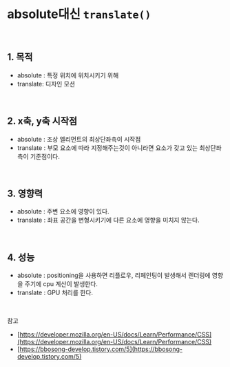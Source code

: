 # absolute대신 `translate()`

<br>

## 1. 목적

- absolute : 특정 위치에 위치시키기 위해
- translate: 디자인 모션

<br>

## 2. x축, y축 시작점

- absolute : 조상 엘리먼트의 최상단좌측이 시작점
- translate : 부모 요소에 따라 지정해주는것이 아니라면 요소가 갖고 있는 최상단좌측이 기준점이다.

<br>

## 3. 영향력

- absolute : 주변 요소에 영향이 있다.
- translate : 좌표 공간을 변형시키기에 다른 요소에 영향을 미치지 않는다.

<br>

## 4. 성능

- absolute : positioning을 사용하면 리플로우, 리페인팅이 발생해서 렌더링에 영향을 주기에 cpu 계산이 발생한다.
- translate : GPU 처리를 한다.

<br>

참고

- [https://developer.mozilla.org/en-US/docs/Learn/Performance/CSS](https://developer.mozilla.org/en-US/docs/Learn/Performance/CSS)
- [https://bbosong-develop.tistory.com/5](https://bbosong-develop.tistory.com/5)